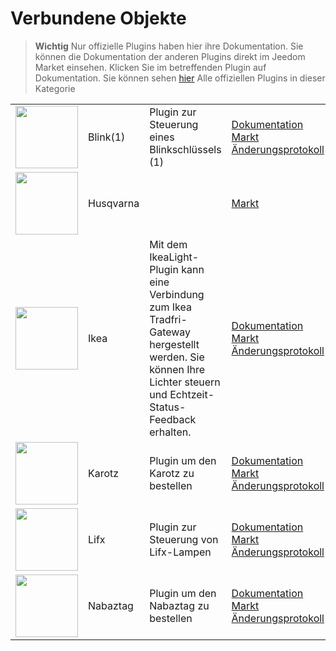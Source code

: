 
# Verbundene Objekte


>**Wichtig**
>Nur offizielle Plugins haben hier ihre Dokumentation. Sie können die Dokumentation der anderen Plugins direkt im Jeedom Market einsehen. Klicken Sie im betreffenden Plugin auf Dokumentation.
>Sie können sehen [hier](https://market.jeedom.com/index.php?v=d&p=market&type=plugin&categorie=devicecommunication) Alle offiziellen Plugins in dieser Kategorie


| | | | |
|--- | --- | --- | ---|
|<img src="blink1/blink1_icon.png" class="pluginLogo" width="100" />|Blink(1)|Plugin zur Steuerung eines Blinkschlüssels (1)|[Dokumentation](blink1/index.md)<br/>[Markt](https://market.jeedom.com/index.php?v=d&p=market_display&id=1244)<br/>[Änderungsprotokoll](blink1/changelog.md)|
|<img src="husqvarna/husqvarna_icon.png" class="pluginLogo" width="100" />|Husqvarna||[Markt](https://market.jeedom.com/index.php?v=d&p=market_display&id=3101)|
|<img src="ikealight/ikealight_icon.png" class="pluginLogo" width="100" />|Ikea|Mit dem IkeaLight-Plugin kann eine Verbindung zum Ikea Tradfri-Gateway hergestellt werden. Sie können Ihre Lichter steuern und Echtzeit-Status-Feedback erhalten.|[Dokumentation](ikealight/index.md)<br/>[Markt](https://market.jeedom.com/index.php?v=d&p=market_display&id=3039)<br/>[Änderungsprotokoll](ikealight/changelog.md)|
|<img src="karotz/karotz_icon.png" class="pluginLogo" width="100" />|Karotz|Plugin um den Karotz zu bestellen|[Dokumentation](karotz/index.md)<br/>[Markt](https://market.jeedom.com/index.php?v=d&p=market_display&id=148)<br/>[Änderungsprotokoll](karotz/changelog.md)|
|<img src="lifx/lifx_icon.png" class="pluginLogo" width="100" />|Lifx|Plugin zur Steuerung von Lifx-Lampen|[Dokumentation](lifx/index.md)<br/>[Markt](https://market.jeedom.com/index.php?v=d&p=market_display&id=2070)<br/>[Änderungsprotokoll](lifx/changelog.md)|
|<img src="nabaztag/nabaztag_icon.png" class="pluginLogo" width="100" />|Nabaztag|Plugin um den Nabaztag zu bestellen|[Dokumentation](nabaztag/index.md)<br/>[Markt](https://market.jeedom.com/index.php?v=d&p=market_display&id=151)<br/>[Änderungsprotokoll](nabaztag/changelog.md)|
